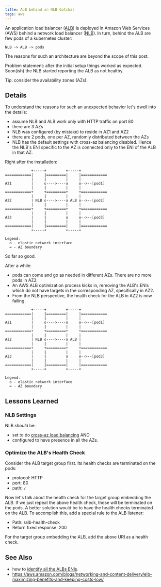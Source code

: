```yaml
---
title: ALB behind an NLB Gotchas
tags: aws
---
```


An application load balancer
([ALB](https://docs.aws.amazon.com/elasticloadbalancing/latest/application/introduction.html))
is deployed in Amazon Web Services (AWS) behind a network load balancer
([NLB](https://docs.aws.amazon.com/elasticloadbalancing/latest/network/introduction.html)).
In turn, behind the ALB are few pods of a kubernetes cluster:

```
NLB -> ALB -> pods
```

The reasons for such an architecture are beyond the scope of this post.

Problem statement: after the initial setup things worked as expected.  Soon(ish)
the NLB started reporting the ALB as not healthy.

Tip: consider the availability zones (AZs).

## Details

To understand the reasons for such an unexpected behavior let's dwell into the
details:

* assume NLB and ALB work only with HTTP traffic on port 80
* there are 3 AZs
* NLB was configured (by mistake) to reside in AZ1 and AZ2
* there are 2 pods, one per AZ, randomly distributed between the AZs
* NLB has the default settings with cross-az balancing disabled. Hence the NLB's
ENI specific to the AZ is connected only to the ENI of the ALB in that AZ.

Right after the installation:
```
            +-----+         +-----+
============|     |=========|     |============
            |     |         |     |
AZ1         |     o---->----o     o-->--[pod1]
            |     |         |     |
============+     +=========+     +============
            |     |         |     |
AZ2         | NLB o---->----o ALB o-->--[pod2]
            |     |         |     |
============+     +=========+     +============
            |     |         |     |
AZ3         |     |         o     o-->--[pod3]
            |     |         |     |
============|     |=========|     |============
            +-----+         +-----+

Legend:
  o - elastic network interface
  = - AZ boundary
```

So far so good.

After a while:

* pods can come and go as needed in different AZs. There are no more pods in
AZ2.
* An AWS ALB optimization process kicks in, removing the ALB's ENIs which do not
have targets in the corresponding AZ, specifically in AZ2.
* From the NLB perspective, the health check for the ALB in AZ2 is now failing.

```
            +-----+         +-----+
============|     |=========|     |============
            |     |         |     |
AZ1         |     o---->----o     o-->--[pod1]
            |     |         |     |
============+     +=========+     +============
            |     |         |     |
AZ2         | NLB o---->----o ALB |
            |     |         |     |
============+     +=========+     +============
            |     |         |     |
AZ3         |     |         o     o-->--[pod3]
            |     |         |     |
============|     |=========|     |============
            +-----+         +-----+

Legend:
  o - elastic network interface
  = - AZ boundary
```

## Lessons Learned

### NLB Settings

NLB *should* be:

* set to do
[cross-az load balancing](https://docs.aws.amazon.com/elasticloadbalancing/latest/network/target-group-cross-zone.html)
AND
* configured to have presence in all the AZs.

### Optimize the ALB's Health Check

Consider the ALB target group first.  Its health checks are terminated on the
pods:

* protocol: HTTP
* port: 80
* path: `/`

Now let's talk about the health check for the target group embedding the ALB.
If we just repeat the above health check, these will be terminated on the pods.
A better solution would be to have the health checks terminated on the ALB.
To accomplish this, add a special rule to the ALB listener:

* Path: /alb-health-check
* Return fixed response: 200

For the target group embedding the ALB, add the above URI as a health check.


## See Also

* how to [identify all the ALBs ENIs](https://www.linkedin.com/pulse/aws-alb-internal-external-one-instance-max-fortun-2o9we).
* https://aws.amazon.com/blogs/networking-and-content-delivery/elb-maximizing-benefits-and-keeping-costs-low/
